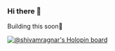 ### Hi there 👋

Building this soon🌱

<!--
**shivamragnar/shivamragnar** is a ✨ _special_ ✨ repository because its `README.md` (this file) appears on your GitHub profile.

Here are some ideas to get you started:

- 🔭 I’m currently working on ...
- 🌱 I’m currently learning ...
- 👯 I’m looking to collaborate on ...
- 🤔 I’m looking for help with ...
- 💬 Ask me about ...
- 📫 How to reach me: ...
- 😄 Pronouns: ...
- ⚡ Fun fact: ...
-->
[![@shivamragnar's Holopin board](https://holopin.me/shivamragnar)](https://holopin.io/@shivamragnar)
